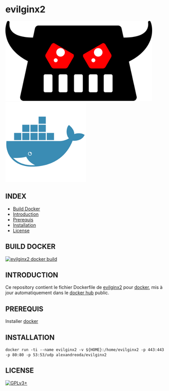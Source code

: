 # evilginx2

![evilginx2](https://raw.githubusercontent.com/oda-alexandre/evilginx2/master/img/logo-evilginx2.png) ![docker](https://raw.githubusercontent.com/oda-alexandre/evilginx2/master/img/logo-docker.png)


## INDEX

- [Build Docker](#BUILD)
- [Introduction](#INTRODUCTION)
- [Prerequis](#PREREQUIS)
- [Installation](#INSTALLATION)
- [License](#LICENSE)


## BUILD DOCKER

[![evilginx2 docker build](https://img.shields.io/docker/build/alexandreoda/evilginx2.svg)](https://hub.docker.com/r/alexandreoda/evilginx2)


## INTRODUCTION

Ce repository contient le fichier Dockerfile de [evilginx2](https://breakdev.org/evilginx-2-next-generation-of-phishing-2fa-tokens) pour [docker](https://www.docker.com), mis à jour automatiquement dans le [docker hub](https://hub.docker.com/r/alexandreoda/evilginx2/) public.


## PREREQUIS

Installer [docker](https://www.docker.com)


## INSTALLATION

```
docker run -ti --name evilginx2 -v ${HOME}:/home/evilginx2 -p 443:443 -p 80:80 -p 53:53/udp alexandreoda/evilginx2
```


## LICENSE

[![GPLv3+](http://gplv3.fsf.org/gplv3-127x51.png)](https://github.com/oda-alexandre/evilginx2/blob/master/LICENSE)
